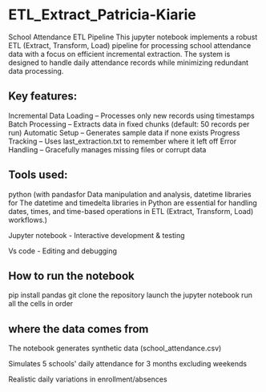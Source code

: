 # ETL_Extract_Patricia-Kiarie
School Attendance ETL Pipeline
This jupyter notebook implements a robust ETL (Extract, Transform, Load) pipeline for processing school attendance data with a focus on efficient incremental extraction. The system is designed to handle daily attendance records while minimizing redundant data processing.
## Key features:
 Incremental Data Loading – Processes only new records using timestamps
 Batch Processing – Extracts data in fixed chunks (default: 50 records per run)
 Automatic Setup – Generates sample data if none exists
 Progress Tracking – Uses last_extraction.txt to remember where it left off
 Error Handling – Gracefully manages missing files or corrupt data

## Tools used:
python (with pandasfor Data manipulation and analysis, datetime libraries for The datetime and timedelta libraries in Python are essential for handling dates, times, and time-based operations in ETL (Extract, Transform, Load) workflows.)

Jupyter notebook - Interactive development & testing

Vs code - Editing and debugging

## How to run the notebook
pip install pandas
git clone the repository
launch the jupyter notebook
run all the cells in order

## where the data comes from
The notebook generates synthetic data (school_attendance.csv)

Simulates 5 schools' daily attendance for 3 months excluding weekends

Realistic daily variations in enrollment/absences